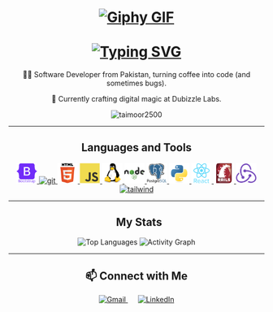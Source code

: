 <h1 align="center">
  <a href="https://giphy.com/gifs/eNshwQyjcZTJqFj50f">
    <img src="https://media.giphy.com/media/eNshwQyjcZTJqFj50f/giphy.gif" alt="Giphy GIF" width="500" height="250" />
  </a>
  <br><br>
  <a href="https://git.io/typing-svg">
    <img src="https://readme-typing-svg.demolab.com?font=Fira+Code&pause=1500&center=true&width=435&lines=Hi%2C+I'm+Taimoor+%F0%9F%91%8B;Welcome+to+my+profile." alt="Typing SVG" />
  </a>
</h1>

<div align="center">
   <p>👨‍💻 Software Developer from Pakistan, turning coffee into code (and sometimes bugs).</p>
   <p>🏢 Currently crafting digital magic at Dubizzle Labs.</p>
   <img src="https://komarev.com/ghpvc/?username=taimoor2500&label=Profile%20views&color=0e75b6&style=flat" alt="taimoor2500" />
</div>

<hr>
<div align="center">
 <h2>Languages and Tools</h2>
 <p align="center"> 
    <a href="https://getbootstrap.com" target="_blank" rel="noreferrer">
      <img src="https://raw.githubusercontent.com/devicons/devicon/master/icons/bootstrap/bootstrap-plain-wordmark.svg" alt="bootstrap" width="40" height="40"/>
    </a> 
    <a href="https://git-scm.com/" target="_blank" rel="noreferrer">
      <img src="https://www.vectorlogo.zone/logos/git-scm/git-scm-icon.svg" alt="git" width="40" height="40"/>
    </a> 
    <a href="https://www.w3.org/html/" target="_blank" rel="noreferrer">
      <img src="https://raw.githubusercontent.com/devicons/devicon/master/icons/html5/html5-original-wordmark.svg" alt="html5" width="40" height="40"/>
    </a> 
    <a href="https://developer.mozilla.org/en-US/docs/Web/JavaScript" target="_blank" rel="noreferrer">
      <img src="https://raw.githubusercontent.com/devicons/devicon/master/icons/javascript/javascript-original.svg" alt="javascript" width="40" height="40"/>
    </a> 
    <a href="https://www.linux.org/" target="_blank" rel="noreferrer">
      <img src="https://raw.githubusercontent.com/devicons/devicon/master/icons/linux/linux-original.svg" alt="linux" width="40" height="40"/>
    </a> 
    <a href="https://nodejs.org" target="_blank" rel="noreferrer">
      <img src="https://raw.githubusercontent.com/devicons/devicon/master/icons/nodejs/nodejs-original-wordmark.svg" alt="nodejs" width="40" height="40"/>
    </a> 
    <a href="https://www.postgresql.org/" target="_blank" rel="noreferrer">
      <img src="https://raw.githubusercontent.com/devicons/devicon/master/icons/postgresql/postgresql-original-wordmark.svg" alt="postgresql" width="40" height="40"/>
    </a> 
    <a href="https://www.python.org" target="_blank" rel="noreferrer">
      <img src="https://raw.githubusercontent.com/devicons/devicon/master/icons/python/python-original.svg" alt="python" width="40" height="40"/>
    </a> 
    <a href="https://reactjs.org/" target="_blank" rel="noreferrer">
      <img src="https://raw.githubusercontent.com/devicons/devicon/master/icons/react/react-original-wordmark.svg" alt="react" width="40" height="40"/>
    </a> 
    <a href="https://rubyonrails.org/" target="_blank" rel="noreferrer">
      <img src="https://raw.githubusercontent.com/devicons/devicon/master/icons/rails/rails-original-wordmark.svg" alt="rails" width="40" height="40"/>
    </a> 
    <a href="https://redux.js.org" target="_blank" rel="noreferrer">
      <img src="https://raw.githubusercontent.com/devicons/devicon/master/icons/redux/redux-original.svg" alt="redux" width="40" height="40"/>
    </a> 
    <a href="https://tailwindcss.com/" target="_blank" rel="noreferrer">
      <img src="https://www.vectorlogo.zone/logos/tailwindcss/tailwindcss-icon.svg" alt="tailwind" width="40" height="40"/>
    </a> 
  </p>
</div>

<hr>

<div align="center">
  <h2>&nbsp; My Stats</h2>
  <img width="275px" src="https://github-readme-stats.vercel.app/api/top-langs?username=taimoor2500&show_icons=true&locale=en&layout=compact&theme=react-dark&hide_border=true&bg_color=0d1117&title_color=01FED1" alt="Top Languages" /> 
  <img width="525px" src="https://github-readme-activity-graph.vercel.app/graph?username=taimoor2500&theme=react-dark&hide_border=true&bg_color=0d1117&title_color=01FED1&line=7d12ff" alt="Activity Graph" />
</div>

<hr>

<h2 align="center">📫 Connect with Me</h2>
<p align="center">
  <a href="mailto:taimoorrashid858@gmail.com">
    <img src="https://img.shields.io/badge/gmail-%23D14836.svg?&style=for-the-badge&logo=gmail&logoColor=white" alt="Gmail" />
  </a>&nbsp;&nbsp;&nbsp;&nbsp;
  <a href="https://www.linkedin.com/in/taimour-rashid-46a748150/" target="_blank">
    <img src="https://img.shields.io/badge/linkedin-%230077B5.svg?&style=for-the-badge&logo=linkedin&logoColor=white" alt="LinkedIn" />
  </a>
</p>
